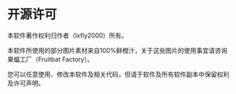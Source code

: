 # 开源许可

本软件著作权利归作者（lxfly2000）所有。

本软件所使用的部分图片素材来自100%鲜橙汁，关于这些图片的使用事宜请咨询果蝠工厂（Fruitbat Factory）。

您可以任意使用、修改本软件及相关代码，但请于软件及所有软件副本中保留权利及许可声明。
